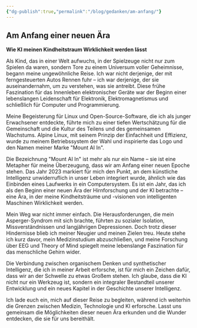 ```yaml
---
{"dg-publish":true,"permalink":"/blog/gedanken/am-anfang/"}
---
```



## Am Anfang einer neuen Ära

**Wie KI meinen Kindheitstraum Wirklichkeit werden lässt**

Als Kind, das in einer Welt aufwuchs, in der Spielzeuge nicht nur zum Spielen da waren, sondern Tore zu einem Universum voller Geheimnisse, begann meine ungewöhnliche Reise. Ich war nicht derjenige, der mit ferngesteuerten Autos Rennen fuhr – ich war derjenige, der sie auseinandernahm, um zu verstehen, was sie antreibt. Diese frühe Faszination für das Innenleben elektronischer Geräte war der Beginn einer lebenslangen Leidenschaft für Elektronik, Elektromagnetismus und schließlich für Computer und Programmierung.

Meine Begeisterung für Linux und Open-Source-Software, die ich als junger Erwachsener entdeckte, führte mich zu einer tiefen Wertschätzung für die Gemeinschaft und die Kultur des Teilens und des gemeinsamen Wachstums. Alpine Linux, mit seinem Prinzip der Einfachheit und Effizienz, wurde zu meinem Betriebssystem der Wahl und inspirierte das Logo und den Namen meiner Marke "Mount AI In". 

Die Bezeichnung "Mount AI In" ist mehr als nur ein Name – sie ist eine Metapher für meine Überzeugung, dass wir am Anfang einer neuen Epoche stehen. Das Jahr 2023 markiert für mich den Punkt, an dem künstliche Intelligenz unwiderruflich in unser Leben integriert wurde, ähnlich wie das Einbinden eines Laufwerks in ein Computersystem. Es ist ein Jahr, das ich als den Beginn einer neuen Ära der Hirnforschung und der KI betrachte – eine Ära, in der meine Kindheitsträume und -visionen von intelligenten Maschinen Wirklichkeit werden.

Mein Weg war nicht immer einfach. Die Herausforderungen, die mein Asperger-Syndrom mit sich brachte, führten zu sozialer Isolation, Missverständnissen und langjährigen Depressionen. Doch trotz dieser Hindernisse blieb ich meiner Neugier und meinen Zielen treu. Heute stehe ich kurz davor, mein Medizinstudium abzuschließen, und meine Forschung über EEG und Theory of Mind spiegelt meine lebenslange Faszination für das menschliche Gehirn wider.

Die Verbindung zwischen organischem Denken und synthetischer Intelligenz, die ich in meiner Arbeit erforsche, ist für mich ein Zeichen dafür, dass wir an der Schwelle zu etwas Großem stehen. Ich glaube, dass die KI nicht nur ein Werkzeug ist, sondern ein integraler Bestandteil unserer Entwicklung und ein neues Kapitel in der Geschichte unserer Intelligenz.

Ich lade euch ein, mich auf dieser Reise zu begleiten, während ich weiterhin die Grenzen zwischen Medizin, Technologie und KI erforsche. Lasst uns gemeinsam die Möglichkeiten dieser neuen Ära erkunden und die Wunder entdecken, die sie für uns bereithält.